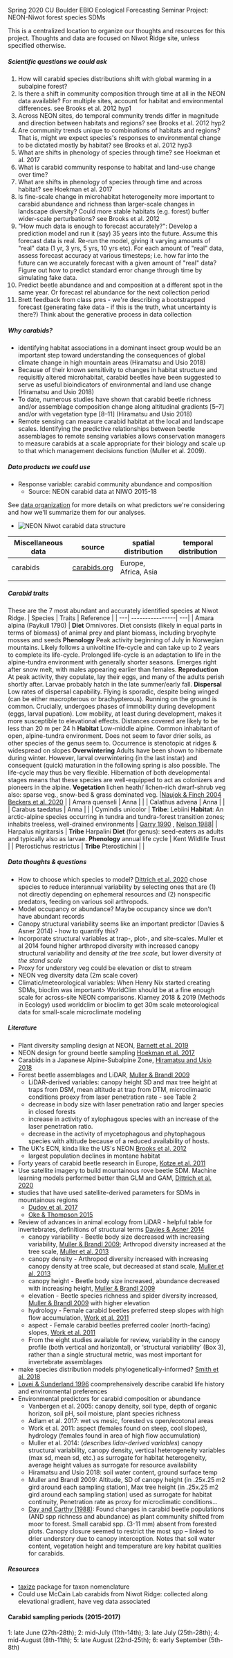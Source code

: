 Spring 2020 CU Boulder EBIO Ecological Forecasting Seminar
Project: NEON-Niwot forest species SDMs

This is a centralized location to organize our thoughts and resources for this project. Thoughts and data are focused on Niwot Ridge site, unless specified otherwise.

##### Scientific questions we could ask
1. How will carabid species distributions shift with global warming in a subalpine forest?  
1. Is there a shift in community composition through time at all in the NEON data available? For multiple sites, account for habitat and environmental differences. see Brooks et al. 2012 hyp1
1. Across NEON sites, do temporal community trends differ in magnitude and direction between habitats and regions? see Brooks et al. 2012 hyp2
1. Are community trends unique to combinations of habitats and regions? That is, might we expect species's responses to environmental change to be dictated mostly by habitat? see Brooks et al. 2012 hyp3
2. What are shifts in phenology of species through time? see Hoekman et al. 2017  
3. What is carabid community response to habitat and land-use change over time?  
4. What are shifts in phenology of species through time and across habitat? see Hoekman et al. 2017
5. Is fine-scale change in microhabitat heterogeneity more important to carabid abundance and richness than larger-scale changes in landscape diversity? Could more stable habitats (e.g. forest) buffer wider-scale perturbations? see Brooks et al. 2012
6. "How much data is enough to forecast accurately?": Develop a prediction model and run it (say) 35 years into the future. Assume this forecast data is real. Re-run the model, giving it varying amounts of "real" data (1 yr, 3 yrs, 5 yrs, 10 yrs etc). For each amount of "real" data, assess forecast accuracy at various timesteps; i.e. how far into the future can we accurately forecast with a given amount of "real" data? Figure out how to predict standard error change through time by simulating fake data.
7. Predict beetle abundance and and composition at a different spot in the same year. Or forecast rel abundance for the next collection period
8. Brett feedback from class pres - we're describing a bootstrapped forecast (generating fake data - if this is the truth, what uncertainty is there?) Think about the generative process in data collection

##### Why carabids?
* identifying habitat associations in a dominant insect group would be an important step toward understanding the consequences of global climate change in high mountain areas  (Hiramatsu and Usio 2018)
* Because of their known sensitivity to changes in habitat structure and requisitly altered microhabitat, carabid beetles have been suggested to serve as useful bioindicators of environmental and land use change (Hiramatsu and Usio 2018)
* To date, numerous studies have shown that carabid beetle richness and/or assemblage composition change along altitudinal gradients [5–7] and/or with vegetation type [8–11] (Hiramatsu and Usio 2018)
* Remote sensing can measure carabid habitat at the local and landscape scales. Identifying the predictive relationships between beetle assemblages to remote sensing variables allows conservation managers to measure carabids at a scale appropriate for their biology and scale up to that which management decisions function (Muller et al. 2009).

##### Data products we could use
* Response variable: carabid community abundance and composition  
    * Source: NEON carabid data at NIWO 2015-18  

See [data organization](https://github.com/EBIO6100Spring2020/niwot_NEON_carabids/blob/master/data_organization.csv) for more details on what predictors we're considering and how we'll summarize them for our analyses.

* ![NEON Niwot carabid data structure](docs/carabid_data_structure.jpg)

| Miscellaneous data  | source | spatial distribution | temporal distribution |
| ------- | ----------------- | --------- | ---------- | 
| carabids | [carabids.org](https://www.carabids.org/portal/en-us/explore) | Europe, Africa, Asia |  |  
|  |  |  |  |  

##### Carabid traits
These are the 7 most abundant and accurately identified species at Niwot Ridge.
| Species | Traits | Reference |
| ---| ----------------| ---|
| Amara alpina (Paykull 1790) | **Diet** Omnivores. Diet consists (likely in equal parts in terms of biomass) of animal prey and plant biomass, including bryophyte mosses and seeds **Phenology** Peak activity beginning of July in Norwegian mountains. Likely follows a univoltine life-cycle and can take up to 2 years to complete its life-cycle.  Prolonged life-cycle is an adaptation to life in the alpine-tundra environment with generally shorter seasons. Emerges right after snow melt, with males appearing earlier than females. **Reproduction** At peak activity, they copulate, lay their eggs, and many of the adults perish shortly after. Larvae probably hatch in the late summer/early fall. **Dispersal** Low rates of dispersal capability. Flying is sporadic, despite being winged (can be either macropterous or brachypterous). Running on the ground is common. Crucially, undergoes phases of immobility during development (eggs, larval pupation). Low mobility, at least during development, makes it more susceptible to elevational effects. Distances covered are likely to be less than 20 m per 24 h **Habitat** Low-middle alpine. Common inhabitant of open, alpine-tundra environment. Does not seem to favor drier soils, as other species of the genus seem to. Occurrence is stenotopic at ridges & widespread on slopes **Overwintering** Adults have been shown to hibernate during winter. However, larval overwintering (in the last instar) and consequent (quick) maturation in the following spring is also possible. The life-cycle may thus be very flexible. Hibernation of both developmental stages means that these species are well-equipped to act as colonizers and pioneers in the alpine. **Vegetation** lichen heath/ lichen-rich dwarf-shrub veg also: sparse veg., snow-bed & grass dominated veg. |[Naujok & Finch 2004](https://www.researchgate.net/publication/256457268_Communities_and_spatio-temporal_patterns_of_epigeic_beetles_Coleoptera_in_high_mountain_habitats_of_the_Central_Norwegian_Scandes_with_special_emphasis_on_carabid_beetles_Carabidae) [Beckers et al. 2020](https://www.ncbi.nlm.nih.gov/pubmed/31979048) |
| Amara quenseli | Anna |   | 
| Calathus advena | Anna |   |
| Carabus taedatus | Anna |   |
| Cymindis unicolor | **Tribe**: Lebiini **Habitat**: An arctic-alpine species occurring in tundra and tundra-forest transition zones; inhabits treeless, well-drained environments |  [Garry 1990](https://pubs.geoscienceworld.org/books/book/386/chapter/3797287/Environmental-analysis-of-a-Twocreekan-aged-beetle) , [Nelson 1988](https://www-jstor-org.colorado.idm.oclc.org/stable/4008554?seq=1#metadata_info_tab_contents)| 
| Harpalus nigritarsis | **Tribe** Harpalini  **Diet** (for genus): seed-eaters as adults and typically also as larvae. **Phenology** annual life cycle |  Kent Wildlife Trust |
| Pterostichus restrictus | **Tribe** Pterostichini |   |

##### Data thoughts & questions
* How to choose which species to model? [Dittrich et al. 2020](https://www.mdpi.com/2072-4292/12/1/80/htm) chose species to reduce interannual variability by selecting ones that are (1) not directly depending on ephemeral resources and (2) nonspecific predators, feeding on various soil arthropods.
* Model occupancy or abundance? Maybe occupancy since we don't have abundant records
* Canopy structural variability seems like an important predictor (Davies & Asner 2014) - how to quantify this?
* Incorporate structural variables at trap-, plot-, and site-scales. Muller et al 2014 found higher arthropod diversity with increased canopy structural variability and density *at the tree scale*, but lower diversity *at the stand scale*
* Proxy for understory veg could be elevation or dist to stream
* NEON veg diversity data (2m scale cover)
* Climatic/meteorological variables: When Henry Nix started creating SDMs, bioclim was important> WorldClim should be at a fine enough scale for across-site NEON comparisons. Kiarney 2018 & 2019 (Methods in Ecology) used worldclim or bioclim to get 30m scale meteorological data for small-scale microclimate modeling

##### Literature
* Plant diversity sampling design at NEON, [Barnett et al. 2019](https://esajournals.onlinelibrary.wiley.com/doi/epdf/10.1002/ecs2.2603)
* NEON design for ground beetle sampling [Hoekman et al. 2017](https://esajournals.onlinelibrary.wiley.com/doi/full/10.1002/ecs2.1744)
* Carabids in a Japanese Alpine-Subalpine Zone, [Hiramatsu and Usio 2018](https://www.hindawi.com/journals/psyche/2018/9754376/)
* Forest beetle assemblages and LiDAR, [Muller & Brandl 2009](https://besjournals.onlinelibrary.wiley.com/doi/epdf/10.1111/j.1365-2664.2009.01677.x)
    * LiDAR-derived variables: canopy height SD and max tree height at traps from DSM, mean altitude at trap from DTM, microclimaatic conditions proexy from laser penetration rate - see Table 2
    * decrease in body size with laser penetration ratio and larger species in closed forests
    * increase in activity of xylophagous species with an increase of the laser penetration ratio.
    * decrease in the activity of mycetophagous and phytophagous species with altitude because of a reduced availability of hosts. 
* The UK's ECN, kinda like the US's NEON [Brooks et al. 2012]()
    * largest population declines in montane habitat
* Forty years of carabid beetle research in Europe, [Kotze et al. 2011](https://zookeys.pensoft.net/article/2426/)
* Use satellite imagery to build mountainous rove beetle SDM. Machine learning models performed better than GLM and GAM, [Dittrich et al. 2020](https://www.mdpi.com/2072-4292/12/1/80/htm)
* studies that have used satellite-derived parameters for SDMs in mountainous regions
   * [Dudov et al. 2017](https://link.springer.com/article/10.1134/S2079086417030021)
   * [Oke & Thompson 2015](https://reader.elsevier.com/reader/sd/pii/S0304380015000381?token=D5827B496B1E08299C00AF3D1755BBDB0C19DFECB17E90ED55332A0604FCEBE37DD47F413F373E089863A29B9676D705)
* Review of advances in animal ecology from LiDAR - helpful table for invertebrates, definitions of structural terms [Davies & Asner 2014](https://scse.d.umn.edu/sites/scse.d.umn.edu/files/joyce_paper_2.pdf)
   * canopy variability - Beetle body size decreased with increasing variability, [Muller & Brandl 2009](https://besjournals.onlinelibrary.wiley.com/doi/epdf/10.1111/j.1365-2664.2009.01677.x); Arthropod diversity increased at the tree scale, [Muller et al. 2013](https://reader.elsevier.com/reader/sd/pii/S0378112713006816?token=B13AFBBE5F3F96F4728531E4B474FB6D9145A9264D543CBC00589FD4206681536C433D888E337EF8E623D10FB685F360)
   * canopy density - Arthropod diversity increased with increasing canopy density at tree scale, but decreased at stand scale, [Muller et al. 2013](https://reader.elsevier.com/reader/sd/pii/S0378112713006816?token=B13AFBBE5F3F96F4728531E4B474FB6D9145A9264D543CBC00589FD4206681536C433D888E337EF8E623D10FB685F360)
   * canopy height - Beetle body size increased, abundance decreased with increasing height, [Muller & Brandl 2009](https://besjournals.onlinelibrary.wiley.com/doi/epdf/10.1111/j.1365-2664.2009.01677.x)
   * elevation - Beetle species richness and spider diversity increased, [Muller & Brandl 2009](https://besjournals.onlinelibrary.wiley.com/doi/epdf/10.1111/j.1365-2664.2009.01677.x)
with higher elevation
   * hydrology - Female carabid beetles preferred steep slopes with high flow accumulation, [Work et al. 2011](https://zookeys.pensoft.net/articles.php?id=2927)
   * aspect - Female carabid beetles preferred cooler (north-facing) slopes, [Work et al. 2011](https://zookeys.pensoft.net/articles.php?id=2927)
   * From the eight studies available for review, variability in the canopy profile (both vertical and horizontal), or ‘structural variability’ (Box 3), rather than a single structural metric, was most important for invertebrate assemblages
 * make species distribution models phylogenetically-informed? [Smith et al. 2018](https://reader.elsevier.com/reader/sd/pii/S0169534718302696?token=75E2391C9E4901CA70BFE3188EE133719E1BD8CDBBEB7C0465F3156ECE20664743F44B95A73CB1DDD932089501F2BA27)
 * [Lovei & Sunderland 1996](https://www.ncbi.nlm.nih.gov/pubmed/15012329) coomprehensively describe carabid life history and environmental preferences
 * Environmental predictors for carabid composition or abundance
   * Vanbergen et al. 2005: canopy density, soil type, depth of organic horizon, soil pH, soil moisture, plant species richness
   * Adlam et al. 2017: wet vs mesic, forested vs open/ecotonal areas
   * Work et al. 2011: aspect (females found on steep, cool slopes), hydrology (females found in area of high flow accumulation)
   * Muller et al. 2014: (*describes lidar-derived variables*) canopy structural variability, canopy density, vertical heterogeneity variables (max sd, mean sd, etc.) as surrogate for habitat heterogeneity, average height values as surrogate for resource availability
   * Hiramatsu and Usio 2018: soil water content, ground surface temp
   * Muller and Brandl 2009: Altitude, SD of canopy height (in .25x.25 m2 gird around each sampling station), Max tree height (in .25x.25 m2 gird around each sampling station) used as surrogate for habitat continuity, Penetration rate as proxy for microclimatic conditions…
   * [Day and Carthy (1988)](http://www.sciencedirect.com/science/article/pii/016788098890120X): Found changes in carabid beetle populations (AND spp richness and abundance) as plant community shifted from moor to forest. Small carabid spp. (3-11 mm) absent from forested plots. Canopy closure seemed to restrict the most spp – linked to drier understory due to canopy interception. Notes that soil water content, vegetation height and temperature are key habitat qualities for carabids.

##### Resources
* [taxize](https://ropensci.org/tutorials/taxize_tutorial/) package for taxon nomenclature
* Could use McCain Lab carabids from Niwot Ridge: collected along elevational gradient, have veg data associated

#### Carabid sampling periods (2015-2017)
1: late June (27th-28th); 2: mid-July (11th-14th); 3: late July (25th-28th); 4: mid-August (8th-11th); 5: late August (22nd-25th); 6: early September (5th-8th)
